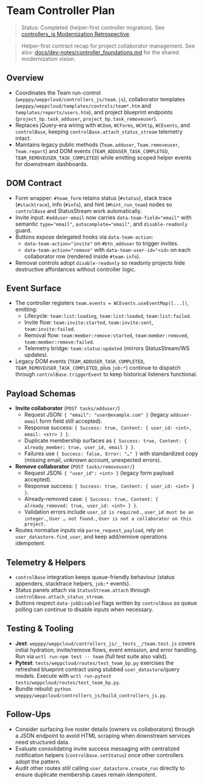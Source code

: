# Team Controller Plan
> Status: Completed (helper-first controller migration). See [controllers_js Modernization Retrospective](./controllers_js_jquery_retro.md).

> Helper-first contract recap for project collaborator management. See also: [docs/dev-notes/controller_foundations.md](controller_foundations.md) for the shared modernization vision.

## Overview
- Coordinates the Team run-control (`wepppy/weppcloud/controllers_js/team.js`), collaborator templates (`wepppy/weppcloud/templates/controls/team*.htm` and `templates/reports/users.htm`), and project blueprint endpoints (`project_bp.task_adduser`, `project_bp.task_removeuser`).
- Replaces jQuery-era wiring with `WCDom`, `WCForms`, `WCHttp`, `WCEvents`, and `controlBase`, keeping `controlBase.attach_status_stream` telemetry intact.
- Maintains legacy public methods (`Team.adduser`, `Team.removeuser`, `Team.report`) and DOM events (`TEAM_ADDUSER_TASK_COMPLETED`, `TEAM_REMOVEUSER_TASK_COMPLETED`) while emitting scoped helper events for downstream dashboards.

## DOM Contract
- Form wrapper: `#team_form` retains status (`#status`), stack trace (`#stacktrace`), info (`#info`), and hint (`#hint_run_team`) nodes so `controlBase` and StatusStream work automatically.
- Invite input: `#adduser-email` now carries `data-team-field="email"` with semantic `type="email"`, `autocomplete="email"`, and `disable-readonly` guard.
- Buttons expose delegated hooks via `data-team-action`:
  - `data-team-action="invite"` on `#btn_adduser` to trigger invites.
  - `data-team-action="remove"` with `data-team-user-id="<id>` on each collaborator row (rendered inside `#team-info`).
- Removal controls adopt `disable-readonly` so readonly projects hide destructive affordances without controller logic.

## Event Surface
- The controller registers `team.events = WCEvents.useEventMap([...])`, emitting:
  - Lifecycle: `team:list:loading`, `team:list:loaded`, `team:list:failed`.
  - Invite flow: `team:invite:started`, `team:invite:sent`, `team:invite:failed`.
  - Removal flow: `team:member:remove:started`, `team:member:removed`, `team:member:remove:failed`.
  - Telemetry bridge: `team:status:updated` (mirrors StatusStream/WS updates).
- Legacy DOM events (`TEAM_ADDUSER_TASK_COMPLETED`, `TEAM_REMOVEUSER_TASK_COMPLETED`, plus `job:*`) continue to dispatch through `controlBase.triggerEvent` to keep historical listeners functional.

## Payload Schemas
- **Invite collaborator** (`POST tasks/adduser/`)
  - Request JSON: `{ "email": "user@example.com" }` (legacy `adduser-email` form field still accepted).
  - Response success: `{ Success: true, Content: { user_id: <int>, email: <str> } }`.
  - Duplicate membership surfaces as `{ Success: true, Content: { already_member: true, user_id, email } }`.
  - Failures use `{ Success: false, Error: "…" }` with standardized copy (missing email, unknown account, unexpected errors).
- **Remove collaborator** (`POST tasks/removeuser/`)
  - Request JSON: `{ "user_id": <int> }` (legacy form payload accepted).
  - Response success: `{ Success: true, Content: { user_id: <int> } }`.
  - Already-removed case: `{ Success: true, Content: { already_removed: true, user_id: <int> } }`.
  - Validation errors include `user_id is required.`, `user_id must be an integer.`, `User … not found.`, `User is not a collaborator on this project.`
- Routes normalise inputs via `parse_request_payload`, rely on `user_datastore.find_user`, and keep add/remove operations idempotent.

## Telemetry & Helpers
- `controlBase` integration keeps queue-friendly behaviour (status appenders, stacktrace helpers, `job:*` events).
- Status panels attach via `StatusStream.attach` through `controlBase.attach_status_stream`.
- Buttons respect `data-jobDisabled` flags written by `controlBase` so queue polling can continue to disable inputs when necessary.

## Testing & Tooling
- **Jest**: `wepppy/weppcloud/controllers_js/__tests__/team.test.js` covers initial hydration, invite/remove flows, event emission, and error handling. Run via `wctl run-npm test -- team` (full test suite also valid).
- **Pytest**: `tests/weppcloud/routes/test_team_bp.py` exercises the refreshed blueprint contract using stubbed `user_datastore`/query models. Execute with `wctl run-pytest tests/weppcloud/routes/test_team_bp.py`.
- Bundle rebuild: `python wepppy/weppcloud/controllers_js/build_controllers_js.py`.

## Follow-Ups
- Consider surfacing live roster details (owners vs collaborators) through a JSON endpoint to avoid HTML scraping when downstream services need structured data.
- Evaluate consolidating invite success messaging with centralized notification helpers (`controlBase.setStatus`) once other controllers adopt the pattern.
- Audit other routes still calling `user_datastore.create_run` directly to ensure duplicate membership cases remain idempotent.
